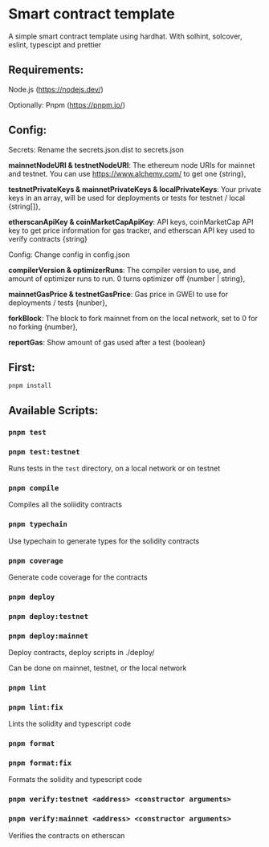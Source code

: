 # Smart contract template

A simple smart contract template using hardhat. With solhint, solcover, eslint, typescipt and prettier

## Requirements:

Node.js (https://nodejs.dev/)

Optionally: Pnpm (https://pnpm.io/)

## Config:

Secrets: Rename the secrets.json.dist to secrets.json

**mainnetNodeURI & testnetNodeURI**: The ethereum node URIs for mainnet and testnet. You can use https://www.alchemy.com/ to get one {string},

**testnetPrivateKeys & mainnetPrivateKeys & localPrivateKeys**: Your private keys in an array, will be used for deployments or tests for testnet / local {string[]},

**etherscanApiKey & coinMarketCapApiKey**: API keys, coinMarketCap API key to get price information for gas tracker, and etherscan API key used to verify contracts {string}

Config: Change config in config.json

**compilerVersion & optimizerRuns**: The compiler version to use, and amount of optimizer runs to run. 0 turns optimizer off {number | string},

**mainnetGasPrice & testnetGasPrice**: Gas price in GWEI to use for deployments / tests {nunber},

**forkBlock**: The block to fork mainnet from on the local network, set to 0 for no forking {number},

**reportGas**: Show amount of gas used after a test {boolean}

## First:

    pnpm install

## Available Scripts:

### `pnpm test`

### `pnpm test:testnet`

Runs tests in the `test` directory, on a local network or on testnet

### `pnpm compile`

Compiles all the soliidity contracts

### `pnpm typechain`

Use typechain to generate types for the solidity contracts

### `pnpm coverage`

Generate code coverage for the contracts

### `pnpm deploy`

### `pnpm deploy:testnet`

### `pnpm deploy:mainnet`

Deploy contracts, deploy scripts in ./deploy/

Can be done on mainnet, testnet, or the local network

### `pnpm lint`

### `pnpm lint:fix`

Lints the solidity and typescript code

### `pnpm format`

### `pnpm format:fix`

Formats the solidity and typescript code

### `pnpm verify:testnet <address> <constructor arguments>`

### `pnpm verify:mainnet <address> <constructor arguments>`

Verifies the contracts on etherscan
